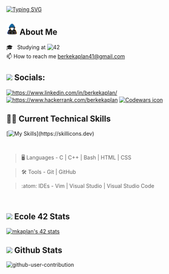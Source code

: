 <a href="https://github.com/berkekaplan"><img src="https://readme-typing-svg.herokuapp.com?font=Matrix&pause=1000&color=00CC00&width=435&lines=Welcome+to+Berke+Kaplan's+Github;Ecole+42+Student" alt="Typing SVG" /></a>

## <picture><img src = "https://github.com/0xAbdulKhalid/0xAbdulKhalid/raw/main/assets/mdImages/about_me.gif" width = 30px></picture> **About Me**
🎓 &nbsp; Studying at ![42](https://img.shields.io/badge/-Ecole-111111?style=flat&logo=42)<br/>
📫 How to reach me berkekaplan41@gmail.com

## <img src="https://github.com/TheDudeThatCode/TheDudeThatCode/blob/master/Assets/Earth.gif" width="24px">  Socials: 

<a href="https://www.linkedin.com/in/berkekaplan/" target="blank"><img align="center" src="https://raw.githubusercontent.com/rahuldkjain/github-profile-readme-generator/master/src/images/icons/Social/linked-in-alt.svg" alt="https://www.linkedin.com/in/berkekaplan/" height="30" width="40" /></a>
<a href="https://www.hackerrank.com/berkekaplan" target="blank"><img align="center" src="https://raw.githubusercontent.com/rahuldkjain/github-profile-readme-generator/master/src/images/icons/Social/hackerrank.svg" alt="https://www.hackerrank.com/berkekaplan" height="30" width="40" /></a>
<a href="https://www.codewars.com/users/mkaplan"> <img align="center" height="30"  alt="Codewars icon" src="https://docs.codewars.com/logo.svg"> </a>

## 🧑‍💻 Current Technical Skills

[![My Skills](https://skillicons.dev/icons?i=c,cpp,bash,vim,vscode,visualstudio,html,css,github,git,)](https://skillicons.dev)

<br>

> :desktop_computer:  Languages - C | C++ | Bash | HTML | CSS

> :hammer_and_wrench:  Tools - Git | GitHub

> :atom:  IDEs - Vim | Visual Studio | Visual Studio Code

<br>

## <img src="https://media.giphy.com/media/iY8CRBdQXODJSCERIr/giphy.gif" width="30"><b> **Ecole 42 Stats** </b>

<a href="https://profile.intra.42.fr/users/mkaplan"><img src="https://badge.mediaplus.ma/greenbinary/mkaplan?1337Badge=off&UM6P=off" alt="mkaplan's 42 stats" /></a>

## <img src="https://media.giphy.com/media/iY8CRBdQXODJSCERIr/giphy.gif" width="30"><b> Github Stats </b>

![github-user-contribution](https://user-images.githubusercontent.com/58959408/157782696-8bc9ca49-ca61-4ab5-8b83-49c4e76c1a8f.svg)
